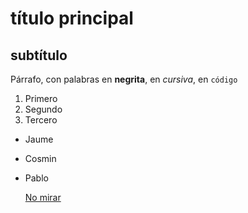 # título principal
## subtítulo
Párrafo, con palabras en **negrita**, en *cursiva*, en `código`

1. Primero
2. Segundo
3. Tercero

- Jaume
- Cosmin
- Pablo

  [No mirar](https://www.youtube.com/watch?v=GBIIQ0kP15E)
